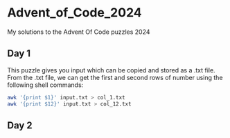 # Advent_of_Code_2024
My solutions to the Advent Of Code puzzles 2024

## Day 1

This puzzle gives you input which can be copied and stored as a .txt file. From the .txt file, we can get the first and second rows of number using the following shell commands:

```bash
awk '{print $1}' input.txt > col_1.txt
awk '{print $12}' input.txt > col_12.txt
```

## Day 2




